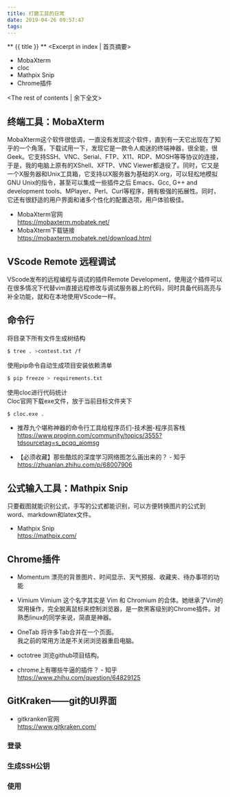```yaml
---
title: 打磨工具的日常
date: 2019-04-26 09:57:47
tags:
---
```

** {{ title }} ** <Excerpt in index | 首页摘要>
* MobaXterm
* cloc
* Mathpix Snip 
* Chrome插件

<!-- more -->
<The rest of contents | 余下全文>


## 终端工具：MobaXterm

MobaXterm这个软件很低调，一直没有发现这个软件，直到有一天它出现在了知乎的一个角落，下载试用一下，发现它是一款令人痴迷的终端神器，很全能，很Geek。它支持SSH、VNC、Serial、FTP、X11、RDP、MOSH等等协议的连接，于是，我的电脑上原有的XShell、XFTP、VNC Viewer都退役了。同时，它又是一个X服务器和Unix工具箱，它支持以X服务器为基础的X.org，可以轻松地模拟GNU Unix的指令，甚至可以集成一些插件之后 Emacs、Gcc, G++ and development tools、MPlayer、Perl、Curl等程序，拥有极强的拓展性。同时，它还有很舒适的用户界面和诸多个性化的配置选项，用户体验极佳。

* MobaXterm官网  
https://mobaxterm.mobatek.net/
* MobaXterm下载链接  
https://mobaxterm.mobatek.net/download.html



## VScode Remote 远程调试

VScode发布的远程编程与调试的插件Remote Development，使用这个插件可以在很多情况下代替vim直接远程修改与调试服务器上的代码，同时具备代码高亮与补全功能，就和在本地使用VScode一样。


## 命令行

将目录下所有文件生成树结构
``` bash
$ tree . >contest.txt /f
```

使用pip命令自动生成项目安装依赖清单
``` bash
$ pip freeze > requirements.txt
```

使用cloc进行代码统计  
Cloc官网下载exe文件，放于当前目标文件夹下
``` bash
$ cloc.exe .
```


* 推荐九个堪称神器的命令行工具给程序员们-技术圈-程序员客栈  
https://www.proginn.com/community/topics/3555?tdsourcetag=s_pcqq_aiomsg


* 【必须收藏】那些酷炫的深度学习网络图怎么画出来的？ - 知乎  
https://zhuanlan.zhihu.com/p/68007906


## 公式输入工具：Mathpix Snip 
只要截图就能识别公式，手写的公式都能识别，可以方便转换图片的公式到word、markdown和latex文件。  

* Mathpix Snip  
https://mathpix.com/


## Chrome插件
* Momentum
漂亮的背景图片、时间显示、天气预报、收藏夹、待办事项的功能
* Vimium 
Vimium 这个名字其实是 Vim 和 Chromium 的合体。她继承了Vim的常用操作，完全脱离鼠标来控制浏览器，是一款黑客级别的Chrome插件。对熟悉linux的同学来说，简直是神器。  
* OneTab
将许多Tab合并在一个页面。  
我之前的常用方法是不关闭浏览器重启电脑。
* octotree
浏览github项目结构。

* chrome上有哪些牛逼的插件？ - 知乎  
https://www.zhihu.com/question/64829125


## GitKraken——git的UI界面

* gitkranken官网  
https://www.gitkraken.com/

### 登录
### 生成SSH公钥
### 使用

